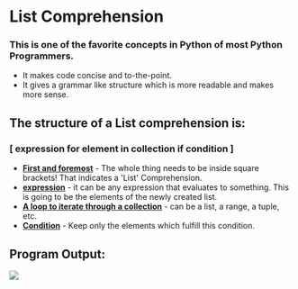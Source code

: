 # List Comprehension

### This is one of the favorite concepts in Python of most Python Programmers.

* It makes code concise and to-the-point.
* It gives a grammar like structure which is more readable and makes more sense.

## The structure of a List comprehension is:

### [ expression for element in collection if condition ]

* <b><u>First and foremost</b></u> - The whole thing needs to be inside square brackets! That indicates a 'List' Comprehension.
* <b><u>expression</b></u> - it can be any expression that evaluates to something. This is going to be the elements of the newly created list.
* <b><u>A loop to iterate through a collection</b></u> - can be a list, a range, a tuple, etc.
* <b><u>Condition</b></u> - Keep only the elements which fulfill this condition.

## Program Output:
<img src="https://user-images.githubusercontent.com/32167236/96369421-719fa380-1177-11eb-9ca9-a8e3af4b897c.png">
